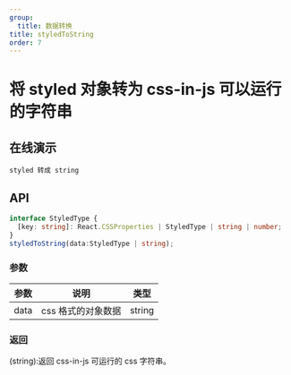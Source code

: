 ```yaml
---
group:
  title: 数据转换
title: styledToString
order: 7
---
```


# 将 styled 对象转为 css-in-js 可以运行的字符串

## 在线演示

<code src="./transform/styledToString">styled 转成 string</code>

## API

```typescript
interface StyledType {
  [key: string]: React.CSSProperties | StyledType | string | number;
}
styledToString(data:StyledType | string);
```

### 参数

| 参数 | 说明               | 类型   |
| ---- | ------------------ | ------ |
| data | css 格式的对象数据 | string |

### 返回

(string):返回 css-in-js 可运行的 css 字符串。
